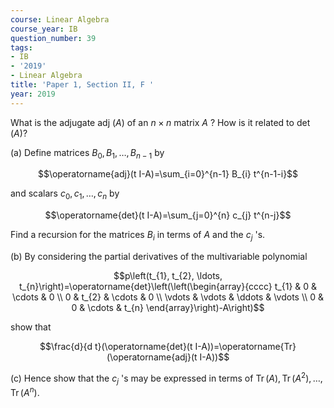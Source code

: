 ```yaml
---
course: Linear Algebra
course_year: IB
question_number: 39
tags:
- IB
- '2019'
- Linear Algebra
title: 'Paper 1, Section II, F '
year: 2019
---
```




What is the adjugate adj $(A)$ of an $n \times n$ matrix $A$ ? How is it related to $\operatorname{det}(A) ?$

(a) Define matrices $B_{0}, B_{1}, \ldots, B_{n-1}$ by

$$\operatorname{adj}(t I-A)=\sum_{i=0}^{n-1} B_{i} t^{n-1-i}$$

and scalars $c_{0}, c_{1}, \ldots, c_{n}$ by

$$\operatorname{det}(t I-A)=\sum_{j=0}^{n} c_{j} t^{n-j}$$

Find a recursion for the matrices $B_{i}$ in terms of $A$ and the $c_{j}$ 's.

(b) By considering the partial derivatives of the multivariable polynomial

$$p\left(t_{1}, t_{2}, \ldots, t_{n}\right)=\operatorname{det}\left(\left(\begin{array}{cccc}
t_{1} & 0 & \cdots & 0 \\
0 & t_{2} & \cdots & 0 \\
\vdots & \vdots & \ddots & \vdots \\
0 & 0 & \cdots & t_{n}
\end{array}\right)-A\right)$$

show that

$$\frac{d}{d t}(\operatorname{det}(t I-A))=\operatorname{Tr}(\operatorname{adj}(t I-A))$$

(c) Hence show that the $c_{j}$ 's may be expressed in terms of $\operatorname{Tr}(A), \operatorname{Tr}\left(A^{2}\right), \ldots, \operatorname{Tr}\left(A^{n}\right)$.